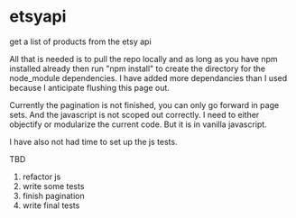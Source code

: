 # etsyapi
get a list of products from the etsy api

All that is needed is to pull the repo locally and as long as you have npm installed already then run "npm install" to create the directory for the node_module dependencies.  I have added more dependancies than I used because I anticipate flushing this page out.

Currently the pagination is not finished, you can only go forward in page sets.  And the javascript is not scoped out correctly.  I need to either objectify or modularize the current code.  But it is in vanilla javascript.

I have also not had time to set up the js tests.

TBD
1. refactor js
2. write some tests
3. finish pagination
4. write final tests
